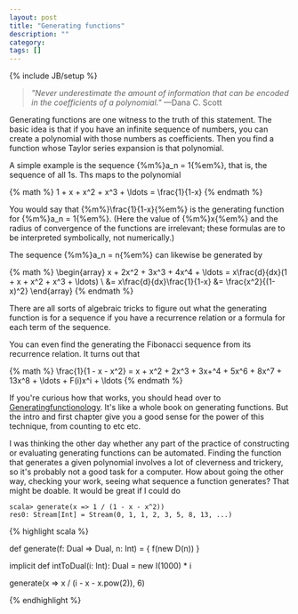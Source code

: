 ```yaml
---
layout: post
title: "Generating functions"
description: ""
category: 
tags: []
---
```

{% include JB/setup %}

> _"Never underestimate the amount of information that can be encoded in the coefficients of a polynomial."_
> —Dana C. Scott

Generating functions are one witness to the truth of this statement. The basic idea is that if you have an infinite sequence
of numbers, you can create a polynomial with those numbers as coefficients. Then you find a function whose Taylor series
expansion is that polynomial.

A simple example is the sequence {%m%}a_n = 1{%em%}, that is, the sequence of all 1s. Ths maps to the polynomial

{% math %}
1 + x + x^2 + x^3 + \ldots = \frac{1}{1-x}
{% endmath %}

You would say that {%m%}\frac{1}{1-x}{%em%} is the generating function for {%m%}a_n = 1{%em%}.
(Here the value of {%m%}x{%em%} and the radius of convergence of the functions are irrelevant; these formulas are to be
interpreted symbolically, not numerically.)

The sequence {%m%}a_n = n{%em%} can likewise be generated by

{% math %}
\begin{array}
x + 2x^2 + 3x^3 + 4x^4 + \ldots = x\frac{d}{dx}(1 + x + x^2 + x^3 + \ldots) \\
&= x\frac{d}{dx}\frac{1}{1-x}
&= \frac{x^2}{(1-x)^2}
\end{array}
{% endmath %}

There are all sorts of algebraic tricks to figure out what the generating function is for a sequence if you have a
recurrence relation or a formula for each term of the sequence.

You can even find the generating the Fibonacci sequence from its recurrence relation. It turns out that

{% math %}
\frac{1}{1 - x - x^2} = x + x^2 + 2x^3 + 3x+^4 + 5x^6 + 8x^7 + 13x^8 + \ldots + F(i)x^i + \ldots
{% endmath %}

If you're curious how that works, you should head over to [Generatingfunctionology](). It's like a whole book on
generating functions. But the intro and first chapter give you a good sense for the power of this technique, from
counting to etc etc.

I was thinking the other day whether any part of the practice of constructing or evaluating generating functions can
be automated. Finding the function that generates a given polynomial involves a lot of cleverness and trickery, so
it's probably not a good task for a computer. How about going the other way, checking your work, seeing what sequence
a function generates? That might be doable. It would be great if I could do

    scala> generate(x => 1 / (1 - x - x^2))
    res0: Stream[Int] = Stream(0, 1, 1, 2, 3, 5, 8, 13, ...) 

{% highlight scala %}

def generate(f: Dual => Dual, n: Int) = {
  f(new D(n))
}

implicit def intToDual(i: Int): Dual = new I(1000) * i

generate(x => x / (i - x - x.pow(2)), 6)

{% endhighlight %}

